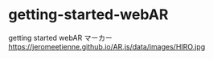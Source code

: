 # getting-started-webAR
getting started webAR
マーカー https://jeromeetienne.github.io/AR.js/data/images/HIRO.jpg
